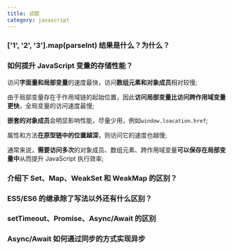 ```yaml
---
title: 试题
category: javascript
---
```

### ['1', '2', '3'].map(parseInt) 结果是什么？为什么？

### 如何提升 JavaScript 变量的存储性能？

访问**字面量和局部变量**的速度最快，访问**数组元素和对象成员**相对较慢;

由于局部变量存在于作用域链的起始位置，因此**访问局部变量比访问跨作用域变量更快**，全局变量的访问速度最慢;

**嵌套的对象成员**会明显影响性能，尽量少用，例如`window.loacation.href`;

属性和方法**在原型链中的位置越深**，则访问它的速度也越慢;

通常来说，**需要访问多次**的对象成员、数组元素、跨作用域变量**可以保存在局部变量中**从而提升 JavaScript 执行效率;

### 介绍下 Set、Map、WeakSet 和 WeakMap 的区别？

### ES5/ES6 的继承除了写法以外还有什么区别？

### setTimeout、Promise、Async/Await 的区别

### Async/Await 如何通过同步的方式实现异步
